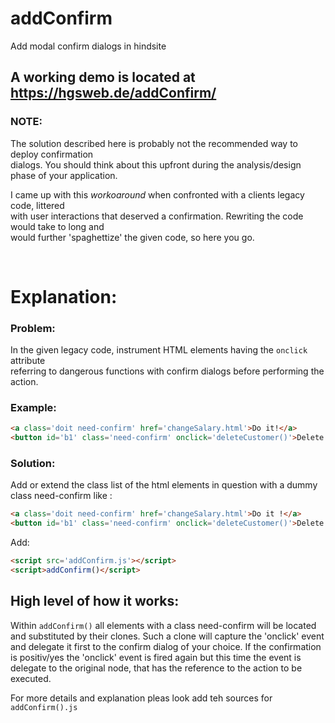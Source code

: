 # addConfirm
Add modal confirm dialogs in hindsite

## A working demo is located at  <a href='https://hgsweb.de/addConfirm/'> https://hgsweb.de/addConfirm/</a>  
  
  
### NOTE:  

The solution described here is probably not the recommended way to deploy confirmation  
dialogs. You should think about this upfront during the analysis/design phase of your application.

I came up with this  *workoaround* when confronted with a clients legacy code,  littered  
with user interactions that deserved a confirmation. Rewriting the code would take to long and  
would further 'spaghettize' the given code, so here you go.



<br> 

# Explanation:

### Problem:

In the given legacy code, instrument HTML elements having the `onclick` attribute   
referring to dangerous functions with confirm dialogs before performing the action.

### Example:

```html
<a class='doit need-confirm' href='changeSalary.html'>Do it!</a>
<button id='b1' class='need-confirm' onclick='deleteCustomer()'>Delete customer</button>
```
### Solution:

Add or extend the class list of the html elements in question with a dummy class need-confirm like :
```html
<a class='doit need-confirm' href='changeSalary.html'>Do it !</a>
<button id='b1' class='need-confirm' onclick='deleteCustomer()'>Delete customer </button>
```
Add:

```html
<script src='addConfirm.js'></script>
<script>addConfirm()</script>
```

## High level of how it works:  
  
Within ```addConfirm()``` all elements with a class need-confirm will be located and substituted by their clones.
Such a clone will capture the 'onclick' event and delegate it first to the confirm dialog of your choice.
If the confirmation is positiv/yes the 'onclick' event is fired again but this time the event is delegate to the original
node, that has the reference to the action to be executed.

For more details and explanation pleas look add teh sources for ```addConfirm().js``` 
